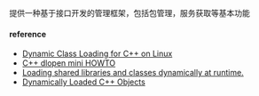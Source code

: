 提供一种基于接口开发的管理框架，包括包管理，服务获取等基本功能

#### reference
- [Dynamic Class Loading for C++ on Linux](http://www.linuxjournal.com/article/3687)
- [C++ dlopen mini HOWTO](http://www.tldp.org/HOWTO/text/C++-dlopen)
- [Loading shared libraries and classes dynamically at runtime.](https://pocoproject.org/slides/120-SharedLibraries.pdf)
- [Dynamically Loaded C++ Objects](http://www.drdobbs.com/dynamically-loaded-c-objects/184401900)
